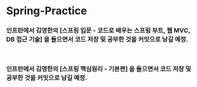 # Spring-Practice

<h3>인프런에서 김영한의 [스프링 입문 - 코드로 배우는 스프링 부트, 웹 MVC, DB 접근 기술] 을 들으면서 코드 저장 및 공부한 것을 커밋으로 남길 예정.</h3>

<br>

<h3>인프런에서 김영한의 [스프링 핵심원리 - 기본편] 을 들으면서 코드 저장 및 공부한 것을 커밋으로 남길 예정.</h3>

